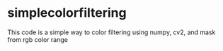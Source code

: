 # simplecolorfiltering
This code is a simple way to color filtering using numpy, cv2, and mask from rgb color range
